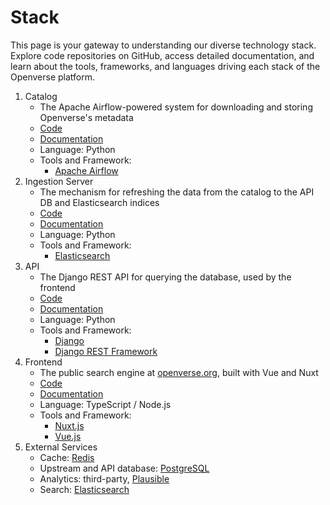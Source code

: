 # Stack

This page is your gateway to understanding our diverse technology stack. Explore code repositories on GitHub, access detailed documentation, and learn about the tools, frameworks, and languages driving each stack of the Openverse platform.

1. Catalog
   - The Apache Airflow-powered system for downloading and storing Openverse's metadata
   - [Code](https://github.com/WordPress/openverse/blob/main/catalog)
   - [Documentation](https://docs.openverse.org/catalog/index.html)
   - Language: Python
   - Tools and Framework:
     - [Apache Airflow](https://airflow.apache.org/docs/apache-airflow/stable/index.html)
2. Ingestion Server
   - The mechanism for refreshing the data from the catalog to the API DB and Elasticsearch indices
   - [Code](https://github.com/WordPress/openverse/blob/main/ingestion_server)
   - [Documentation](https://docs.openverse.org/ingestion_server/index.html)
   - Language: Python
   - Tools and Framework:
     - [Elasticsearch](https://www.elastic.co/guide/index.html)
3. API
   - The Django REST API for querying the database, used by the frontend
   - [Code](https://github.com/WordPress/openverse/blob/main/api)
   - [Documentation](https://docs.openverse.org/api/index.html)
   - Language: Python
   - Tools and Framework:
     - [Django](https://docs.djangoproject.com/en/5.0/)
     - [Django REST Framework](https://www.django-rest-framework.org/)
4. Frontend
   - The public search engine at [openverse.org](https://openverse.org/), built with Vue and Nuxt
   - [Code](https://github.com/WordPress/openverse/blob/main/frontend)
   - [Documentation](https://docs.openverse.org/frontend/index.html)
   - Language: TypeScript / Node.js
   - Tools and Framework:
     - [Nuxt.js](https://nuxt.com/docs/getting-started/introduction)
     - [Vue.js](https://vuejs.org/guide/introduction.html)
5. External Services
   - Cache: [Redis](https://redis.io/docs/about/)
   - Upstream and API database: [PostgreSQL](https://www.postgresql.org/docs/)
   - Analytics: third-party, [Plausible](https://plausible.io/docs)
   - Search: [Elasticsearch](https://www.elastic.co/guide/index.html)
